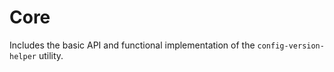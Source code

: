 # Core

Includes the basic API and functional implementation of the `config-version-helper` utility.